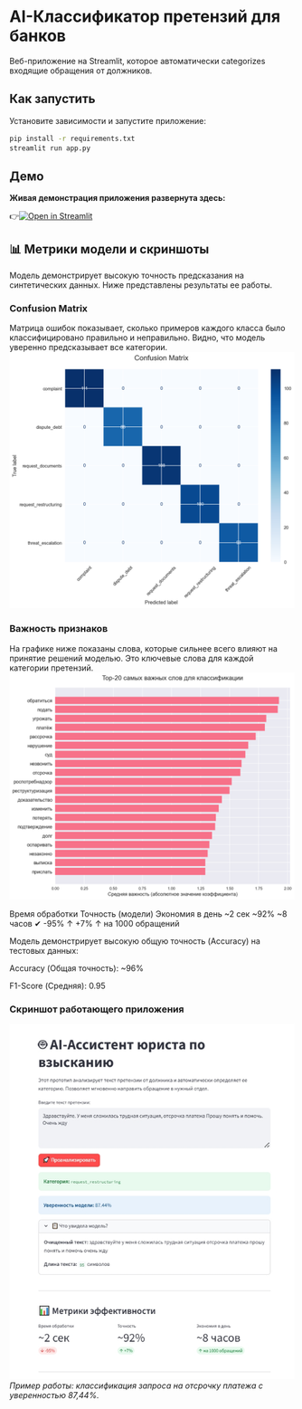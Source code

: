 # AI-Классификатор претензий для банков

Веб-приложение на Streamlit, которое автоматически categorizes входящие обращения от должников.

## Как запустить

Установите зависимости и запустите приложение:

```bash
pip install -r requirements.txt
streamlit run app.py
```

## Демо
**Живая демонстрация приложения развернута здесь:**

👉[![Open in Streamlit](https://static.streamlit.io/badges/streamlit_badge_black_white.svg)](https://serx17-nlp-classifier-of-email-statements-app-2teihd.streamlit.app/)

## 📊 Метрики модели и скриншоты

Модель демонстрирует высокую точность предсказания на синтетических данных. Ниже представлены результаты ее работы.

### Confusion Matrix
Матрица ошибок показывает, сколько примеров каждого класса было классифицировано правильно и неправильно. Видно, что модель уверенно предсказывает все категории.
![Confusion Matrix](images/confusion_matrix.png)

### Важность признаков
На графике ниже показаны слова, которые сильнее всего влияют на принятие решений моделью. Это ключевые слова для каждой категории претензий.
![Feature Importance](images/feature_importance.png)

Время обработки	     Точность (модели)	   Экономия в день
~2 сек	                ~92%	               ~8 часов
✔ -95%	                ↑ +7%	               ↑ на 1000 обращений

Модель демонстрирует высокую общую точность (Accuracy) на тестовых данных:

Accuracy (Общая точность): ~96%

F1-Score (Средняя): 0.95

### Скриншот работающего приложения
![Интерфейс AI-ассистента](app_screenshot.png)
*Пример работы: классификация запроса на отсрочку платежа с уверенностью 87,44%.*


